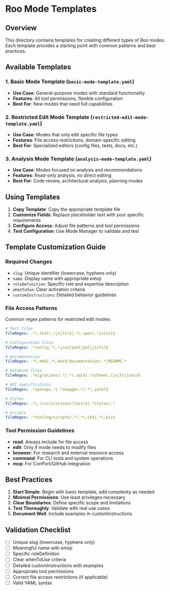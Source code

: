 # Roo Mode Templates

## Overview

This directory contains templates for creating different types of Roo modes. Each template provides a starting point with common patterns and best practices.

## Available Templates

### 1. Basic Mode Template (`basic-mode-template.yaml`)
- **Use Case**: General-purpose modes with standard functionality
- **Features**: All tool permissions, flexible configuration
- **Best For**: New modes that need full capabilities

### 2. Restricted Edit Mode Template (`restricted-edit-mode-template.yaml`)
- **Use Case**: Modes that only edit specific file types
- **Features**: File access restrictions, domain-specific editing
- **Best For**: Specialized editors (config files, tests, docs, etc.)

### 3. Analysis Mode Template (`analysis-mode-template.yaml`)
- **Use Case**: Modes focused on analysis and recommendations
- **Features**: Read-only analysis, no direct editing
- **Best For**: Code review, architectural analysis, planning modes

## Using Templates

1. **Copy Template**: Copy the appropriate template file
2. **Customize Fields**: Replace placeholder text with your specific requirements
3. **Configure Access**: Adjust file patterns and tool permissions
4. **Test Configuration**: Use Mode Manager to validate and test

## Template Customization Guide

### Required Changes
- `slug`: Unique identifier (lowercase, hyphens only)
- `name`: Display name with appropriate emoji
- `roleDefinition`: Specific role and expertise description
- `whenToUse`: Clear activation criteria
- `customInstructions`: Detailed behavior guidelines

### File Access Patterns
Common regex patterns for restricted edit modes:

```yaml
# Test files
fileRegex: .*\.test\.(js|ts)$|.*\.spec\.(js|ts)$

# Configuration files
fileRegex: .*config.*\.(json|yaml|yml|js|ts)$

# Documentation
fileRegex: .*\.md$|.*\.mdx$|documentation/.*|README.*

# Database files
fileRegex: .*migrations/.*|.*\.sql$|.*schema\.(js|ts|json)$

# API specifications
fileRegex: .*openapi.*|.*swagger.*|.*\.ya?ml$

# Styles
fileRegex: .*\.(css|scss|sass|less)$|.*styles/.*

# Scripts
fileRegex: .*tooling/scripts/.*|.*\.sh$|.*\.ps1$
```

### Tool Permission Guidelines

- **read**: Always include for file access
- **edit**: Only if mode needs to modify files
- **browser**: For research and external resource access
- **command**: For CLI tools and system operations
- **mcp**: For ConPort/GitHub integration

## Best Practices

1. **Start Simple**: Begin with basic template, add complexity as needed
2. **Minimal Permissions**: Use least privileges necessary
3. **Clear Boundaries**: Define specific scope and limitations
4. **Test Thoroughly**: Validate with real use cases
5. **Document Well**: Include examples in customInstructions

## Validation Checklist

- [ ] Unique slug (lowercase, hyphens only)
- [ ] Meaningful name with emoji
- [ ] Specific roleDefinition
- [ ] Clear whenToUse criteria
- [ ] Detailed customInstructions with examples
- [ ] Appropriate tool permissions
- [ ] Correct file access restrictions (if applicable)
- [ ] Valid YAML syntax